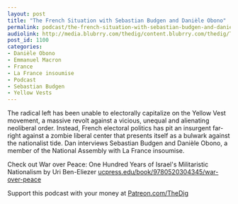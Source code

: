 ```yaml
---
layout: post
title: "The French Situation with Sebastian Budgen and Danièle Obono"
permalink: podcast/the-french-situation-with-sebastian-budgen-and-daniele-obono
audiolink: http://media.blubrry.com/thedig/content.blubrry.com/thedig/The_Dig-EP_203-France.mp3
post_id: 1100
categories: 
- Danièle Obono
- Emmanuel Macron
- France
- La France insoumise
- Podcast
- Sebastian Budgen
- Yellow Vests
---
```


The radical left has been unable to electorally capitalize on the Yellow Vest movement, a massive revolt against a vicious, unequal and alienating neoliberal order. Instead, French electoral politics has pit an insurgent far-right against a zombie liberal center that presents itself as a bulwark against the nationalist tide. Dan interviews Sebastian Budgen and Danièle Obono, a member of the National Assembly with La France insoumise.

Check out War over Peace: One Hundred Years of Israel's Militaristic Nationalism by Uri Ben-Eliezer 
[ucpress.edu/book/9780520304345/war-over-peace](http://ucpress.edu/book/9780520304345/war-over-peace)

Support this podcast with your money at 
[Patreon.com/TheDig](http://Patreon.com/TheDig)